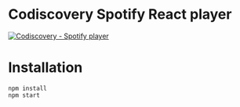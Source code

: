 # Codiscovery Spotify React player

[![Codiscovery - Spotify player](https://img.youtube.com/vi/NQGqMv0v3Bg/0.jpg)](https://www.youtube.com/watch?v=NQGqMv0v3Bg)

# Installation

```
npm install
npm start
```